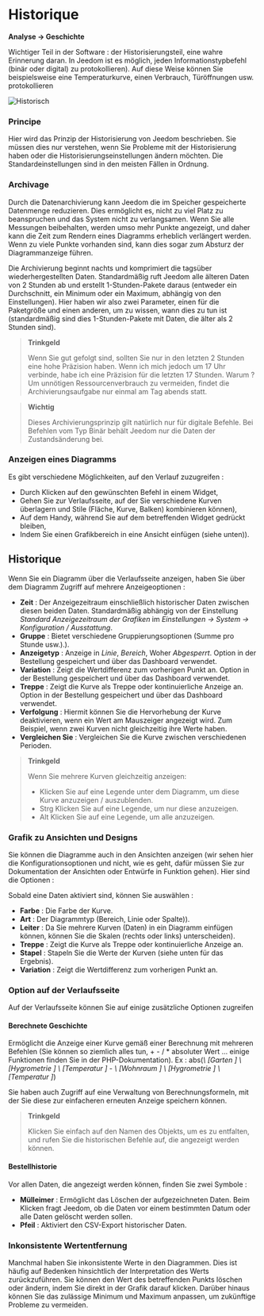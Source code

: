 # Historique
**Analyse → Geschichte**

Wichtiger Teil in der Software : der Historisierungsteil, eine wahre Erinnerung daran. In Jeedom ist es möglich, jeden Informationstypbefehl (binär oder digital) zu protokollieren). Auf diese Weise können Sie beispielsweise eine Temperaturkurve, einen Verbrauch, Türöffnungen usw. protokollieren

![Historisch](./images/history.gif)

### Principe

Hier wird das Prinzip der Historisierung von Jeedom beschrieben. Sie müssen dies nur verstehen, wenn Sie Probleme mit der Historisierung haben oder die Historisierungseinstellungen ändern möchten. Die Standardeinstellungen sind in den meisten Fällen in Ordnung.

### Archivage

Durch die Datenarchivierung kann Jeedom die im Speicher gespeicherte Datenmenge reduzieren. Dies ermöglicht es, nicht zu viel Platz zu beanspruchen und das System nicht zu verlangsamen. Wenn Sie alle Messungen beibehalten, werden umso mehr Punkte angezeigt, und daher kann die Zeit zum Rendern eines Diagramms erheblich verlängert werden. Wenn zu viele Punkte vorhanden sind, kann dies sogar zum Absturz der Diagrammanzeige führen.

Die Archivierung beginnt nachts und komprimiert die tagsüber wiederhergestellten Daten. Standardmäßig ruft Jeedom alle älteren Daten von 2 Stunden ab und erstellt 1-Stunden-Pakete daraus (entweder ein Durchschnitt, ein Minimum oder ein Maximum, abhängig von den Einstellungen). Hier haben wir also zwei Parameter, einen für die Paketgröße und einen anderen, um zu wissen, wann dies zu tun ist (standardmäßig sind dies 1-Stunden-Pakete mit Daten, die älter als 2 Stunden sind).

> **Trinkgeld**
>
> Wenn Sie gut gefolgt sind, sollten Sie nur in den letzten 2 Stunden eine hohe Präzision haben. Wenn ich mich jedoch um 17 Uhr verbinde, habe ich eine Präzision für die letzten 17 Stunden. Warum ? Um unnötigen Ressourcenverbrauch zu vermeiden, findet die Archivierungsaufgabe nur einmal am Tag abends statt.

> **Wichtig**
>
> Dieses Archivierungsprinzip gilt natürlich nur für digitale Befehle. Bei Befehlen vom Typ Binär behält Jeedom nur die Daten der Zustandsänderung bei.

### Anzeigen eines Diagramms

Es gibt verschiedene Möglichkeiten, auf den Verlauf zuzugreifen :

- Durch Klicken auf den gewünschten Befehl in einem Widget,
- Gehen Sie zur Verlaufsseite, auf der Sie verschiedene Kurven überlagern und Stile (Fläche, Kurve, Balken) kombinieren können),
- Auf dem Handy, während Sie auf dem betreffenden Widget gedrückt bleiben,
- Indem Sie einen Grafikbereich in eine Ansicht einfügen (siehe unten)).

## Historique

Wenn Sie ein Diagramm über die Verlaufsseite anzeigen, haben Sie über dem Diagramm Zugriff auf mehrere Anzeigeoptionen :

- **Zeit** : Der Anzeigezeitraum einschließlich historischer Daten zwischen diesen beiden Daten. Standardmäßig abhängig von der Einstellung *Standard Anzeigezeitraum der Grafiken* im *Einstellungen → System → Konfiguration / Ausstattung*.
- **Gruppe** : Bietet verschiedene Gruppierungsoptionen (Summe pro Stunde usw.).).
- **Anzeigetyp** : Anzeige in *Linie*, *Bereich*, Woher *Abgesperrt*. Option in der Bestellung gespeichert und über das Dashboard verwendet.
- **Variation** : Zeigt die Wertdifferenz zum vorherigen Punkt an. Option in der Bestellung gespeichert und über das Dashboard verwendet.
- **Treppe** : Zeigt die Kurve als Treppe oder kontinuierliche Anzeige an. Option in der Bestellung gespeichert und über das Dashboard verwendet.
- **Verfolgung** : Hiermit können Sie die Hervorhebung der Kurve deaktivieren, wenn ein Wert am Mauszeiger angezeigt wird. Zum Beispiel, wenn zwei Kurven nicht gleichzeitig ihre Werte haben.
- **Vergleichen Sie** : Vergleichen Sie die Kurve zwischen verschiedenen Perioden.


> **Trinkgeld**
>
> Wenn Sie mehrere Kurven gleichzeitig anzeigen:
> - Klicken Sie auf eine Legende unter dem Diagramm, um diese Kurve anzuzeigen / auszublenden.
> - Strg Klicken Sie auf eine Legende, um nur diese anzuzeigen.
> - Alt Klicken Sie auf eine Legende, um alle anzuzeigen.


### Grafik zu Ansichten und Designs

Sie können die Diagramme auch in den Ansichten anzeigen (wir sehen hier die Konfigurationsoptionen und nicht, wie es geht, dafür müssen Sie zur Dokumentation der Ansichten oder Entwürfe in Funktion gehen). Hier sind die Optionen :

Sobald eine Daten aktiviert sind, können Sie auswählen :
- **Farbe** : Die Farbe der Kurve.
- **Art** : Der Diagrammtyp (Bereich, Linie oder Spalte)).
- **Leiter** : Da Sie mehrere Kurven (Daten) in ein Diagramm einfügen können, können Sie die Skalen (rechts oder links) unterscheiden).
- **Treppe** : Zeigt die Kurve als Treppe oder kontinuierliche Anzeige an.
- **Stapel** : Stapeln Sie die Werte der Kurven (siehe unten für das Ergebnis).
- **Variation** : Zeigt die Wertdifferenz zum vorherigen Punkt an.

### Option auf der Verlaufsseite

Auf der Verlaufsseite können Sie auf einige zusätzliche Optionen zugreifen

#### Berechnete Geschichte

Ermöglicht die Anzeige einer Kurve gemäß einer Berechnung mit mehreren Befehlen (Sie können so ziemlich alles tun, + - / \* absoluter Wert ... einige Funktionen finden Sie in der PHP-Dokumentation).
Ex :
abs(*\ [Garten \] \ [Hygrometrie \] \ [Temperatur \]* - *\ [Wohnraum \] \ [Hygrometrie \] \ [Temperatur \]*)

Sie haben auch Zugriff auf eine Verwaltung von Berechnungsformeln, mit der Sie diese zur einfacheren erneuten Anzeige speichern können.

> **Trinkgeld**
>
> Klicken Sie einfach auf den Namen des Objekts, um es zu entfalten, und rufen Sie die historischen Befehle auf, die angezeigt werden können.

#### Bestellhistorie

Vor allen Daten, die angezeigt werden können, finden Sie zwei Symbole :

- **Mülleimer** : Ermöglicht das Löschen der aufgezeichneten Daten. Beim Klicken fragt Jeedom, ob die Daten vor einem bestimmten Datum oder alle Daten gelöscht werden sollen.
- **Pfeil** : Aktiviert den CSV-Export historischer Daten.

### Inkonsistente Wertentfernung

Manchmal haben Sie inkonsistente Werte in den Diagrammen. Dies ist häufig auf Bedenken hinsichtlich der Interpretation des Werts zurückzuführen. Sie können den Wert des betreffenden Punkts löschen oder ändern, indem Sie direkt in der Grafik darauf klicken. Darüber hinaus können Sie das zulässige Minimum und Maximum anpassen, um zukünftige Probleme zu vermeiden.


